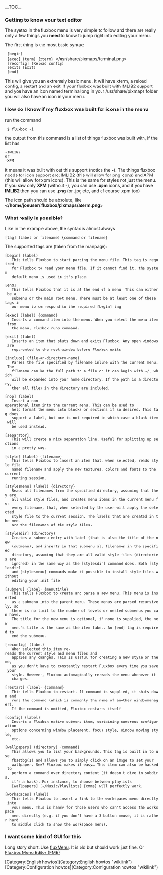 \_\_TOC\_\_

### Getting to know your text editor

The syntax in the fluxbox menu is very simple to follow and there are
really only a few things you **need** to know to jump right into editing
your menu.

The first thing is the most basic syntax:

` [begin]`\
` [exec] (term) {xterm} `</usr/share/pixmaps/terminal.png>\
` [reconfig] (Reload config)`\
` [exit] (Exit)`\
` [end]`

This will give you an extremely basic menu. It will have xterm, a reload
config, a restart and an exit. If your fluxbox was built with IMLIB2
support and you have an icon named terminal.png in your
/usr/share/pixmaps folder you will also have an icon in your menu.

### How do I know if my fluxbox was built for icons in the menu

run the command

` $ fluxbox -i`

the output from this command is a list of things fluxbox was built with,
if the list has

`-IMLIB2`\
`or`\
`-XPM`

it means it was built with out this support (notice the **-**). The
things fluxbox needs for icon support are: IMLIB2 (this will allow for
png icons) and XPM (this will allow for xpm icons). This is the same for
styles not just the menu. If you saw only **XPM** (without -), you can
use **.xpm** icons, and if you have **IMLIB2** then you can use **.png**
(or .jpg etc, and of course .xpm too)

The icon path should be absolute, like
**</home/joeuser/.fluxbox/pixmaps/aterm.png>**

### What really is possible?

Like in the example above, the syntax is almost always

`[tag] (label or filename) {command or filename} `<icon filename>

The supported tags are (taken from the manpage):

`[begin] (label)`\
`   This tells Fluxbox to start parsing the menu file. This tag is required`\
`   for Fluxbox to read your menu file. If it cannot find it, the system`\
`   default menu is used in it's place.`

`[end]`\
`   This tells Fluxbox that it is at the end of a menu. This can either be a `\
`   submenu or the main root menu. There must be at least one of these tags in `\
`   our menu to correspond to the required [begin] tag.`

`[exec] (label) {command}`\
`   Inserts a command item into the menu. When you select the menu item from `\
`   the menu, Fluxbox runs command.`

`[exit] (label)`\
`   Inserts an item that shuts down and exits Fluxbox. Any open windows are `\
`   reparented to the root window before Fluxbox exits.`

`[include] (file-or-directory-name)`\
`   Parses the file specified by filename inline with the current menu. The `\
`   filename can be the full path to a file or it can begin with ~/, which `\
`   will be expanded into your home directory. If the path is a directory, `\
`   then all files in the directory are included.`

`[nop] (label)`\
`   Insert a non-operational item into the current menu. This can be used to `\
`   help format the menu into blocks or sections if so desired. This tag does `\
`   support a label, but one is not required in which case a blank item will `\
`   be used instead.`

`[separator]`\
`   This will create a nice separation line. Useful for splitting up sections `\
`   in a pretty way.`

`[style] (label) {filename}`\
`   This tells Fluxbox to insert an item that, when selected, reads style file`\
`   named filename and apply the new textures, colors and fonts to the current`\
`   running session.`

`[stylesmenu] (label) {directory}`\
`   Reads all filenames from the specified directory, assuming that they are `\
`   all valid style files, and creates menu items in the current menu for `\
`   every filename, that, when selected by the user will apply the selected `\
`   style file to the current session. The labels that are created in the menu`\
`   are the filenames of the style files.`

`[stylesdir] (directory)`\
`   Creates a submenu entry with label (that is also the title of the new `\
`   (submenu), and inserts in that submenu all filenames in the specified `\
`   directory, assuming that they are all valid style files (directories are `\
`   ignored) in the same way as the [stylesdir] command does. Both [stylesdir]`\
`   and [stylesmenu] commands make it possible to install style files without `\
`   editing your init file.`

`[submenu] (label) {menutitle}`\
`   This tells Fluxbox to create and parse a new menu. This menu is inserted `\
`   as a submenu into the parent menu. These menus are parsed recursively, so `\
`   there is no limit to the number of levels or nested submenus you can have.`\
`   The title for the new menu is optional, if none is supplied, the new `\
`   menu's title is the same as the item label. An [end] tag is required to `\
`   end the submenu.`

`[reconfig] (label)`\
`   When selected this item re-reads the current style and menu files and `\
`   applies any changes. This is useful for creating a new style or theme,`\
`   as you don't have to constantly restart Fluxbox every time you save your `\
`   style. However, Fluxbox automagically rereads the menu whenever it `\
`   changes.`

`[restart] (label) {command}`\
`   This tells Fluxbox to restart. If command is supplied, it shuts down and `\
`   runs the command (which is commonly the name of another windowmanager). `\
`   If the command is omitted, Fluxbox restarts itself.`

`[config] (label)`\
`   Inserts a Fluxbox native submenu item, containing numerous configuration`\
`   options concerning window placement, focus style, window moving style, `\
`   etc.`

`[wallpapers] (directory) {command}`\
`   This allows you to list your backgrounds. This tag is built in to use `\
`   fbsetbg(1) and allows you to simply click on an image to set your `\
`   wallpaper. See? Fluxbox makes it easy… This item can also be hacked to`\
`   perform a command over directory content (it doesn't dive in subdirs,`\
`   it's a hack). For instance, to choose between playlists`\
`   [wallpapers] (~/Music/Playlists) {xmms} will perfectly work.`

`[workspaces] (label)`\
`   This tells Fluxbox to insert a link to the workspaces menu directly into `\
`   your menu. This is handy for those users who can't access the workspace `\
`   menu directly (e.g. if you don't have a 3 button mouse, it is rather hard `\
`   to middle click to show the workspace menu).`

### I want some kind of GUI for this

Long story short. Use
[fluxMenu](http://fluxbox-wiki.org/index.php?title=FluxMenu). It is old
but should work just fine. Or [Fluxbox Menu Editor
(FME)](http://fluxbox-wiki.org/index.php?title=Fluxbox_Menu_Editor_(en))

[Category:English howtos](Category:English howtos "wikilink")
[Category:Configuration
howtos](Category:Configuration howtos "wikilink")
